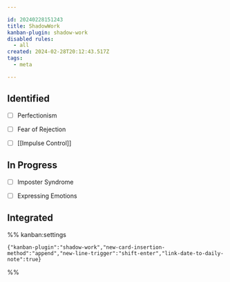 ```yaml
---

id: 20240228151243
title: ShadowWork
kanban-plugin: shadow-work
disabled rules:
  - all
created: 2024-02-28T20:12:43.517Z
tags:
  - meta

---
```


## Identified

- [ ] Perfectionism
- [ ] Fear of Rejection
- [ ] [[Impulse Control]]


## In Progress

- [ ] Imposter Syndrome
- [ ] Expressing Emotions


## Integrated





%% kanban:settings
```
{"kanban-plugin":"shadow-work","new-card-insertion-method":"append","new-line-trigger":"shift-enter","link-date-to-daily-note":true}
```
%%